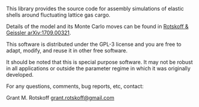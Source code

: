 This library provides the source code for assembly simulations
of elastic shells around fluctuating lattice gas cargo.

Details of the model and its Monte Carlo moves can be found in [Rotskoff & Geissler arXiv:1709.00321](https://arxiv.org/abs/1709.00321).

This software is distributed under the GPL-3 license and you are free to adapt, modify, and reuse it in other free software.

It should be noted that this is special purpose software. It may not be robust in all applications or outside the parameter regime in which it was originally developed.

For any questions, comments, bug reports, etc, contact:

Grant M. Rotskoff
grant.rotskoff@gmail.com
